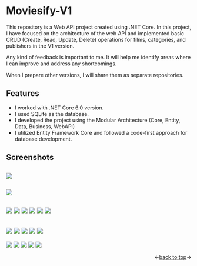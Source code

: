 
<a name="readme-top"></a>

# Moviesify-V1

This repository is a Web API project created using .NET Core. In this project, I have focused on the architecture of the web API and implemented basic CRUD (Create, Read, Update, Delete) operations for films, categories, and publishers in the V1 version.

Any kind of feedback is important to me. It will help me identify areas where I can improve and address any shortcomings.

When I prepare other versions, I will share them as separate repositories.

## Features
- I worked with .NET Core 6.0 version.
- I used SQLite as the database.
- I developed the project using the Modular Architecture (Core, Entity, Data, Business, WebAPI)
- I utilized Entity Framework Core and followed a code-first approach for database development.

## Screenshots

![](https://github.com/EmreToklu00/Moviesify-V1/blob/master/Github/vs/solution_explorer.png)
----
![](https://github.com/EmreToklu00/Moviesify-V1/blob/master/Github/vs/swagger.png)
----
![](https://github.com/EmreToklu00/Moviesify-V1/blob/master/Github/movie/movie_getall.png)
![](https://github.com/EmreToklu00/Moviesify-V1/blob/master/Github/movie/movie_getbyid.png)
![](https://github.com/EmreToklu00/Moviesify-V1/blob/master/Github/movie/movie_getlistbycategory.png)
![](https://github.com/EmreToklu00/Moviesify-V1/blob/master/Github/movie/movie_add.png)
![](https://github.com/EmreToklu00/Moviesify-V1/blob/master/Github/movie/movie_update.png)
![](https://github.com/EmreToklu00/Moviesify-V1/blob/master/Github/movie/movie_delete.png)
----
![](https://github.com/EmreToklu00/Moviesify-V1/blob/master/Github/category/category_getall.png)
![](https://github.com/EmreToklu00/Moviesify-V1/blob/master/Github/category/category_getbyid.png)
![](https://github.com/EmreToklu00/Moviesify-V1/blob/master/Github/category/category_add.png)
![](https://github.com/EmreToklu00/Moviesify-V1/blob/master/Github/category/category_update.png)
![](https://github.com/EmreToklu00/Moviesify-V1/blob/master/Github/category/category_delete.png)
----
![](https://github.com/EmreToklu00/Moviesify-V1/blob/master/Github/publisher/publisher_getall.png)
![](https://github.com/EmreToklu00/Moviesify-V1/blob/master/Github/publisher/publisher_getbyid.png)
![](https://github.com/EmreToklu00/Moviesify-V1/blob/master/Github/publisher/publisher_add.png)
![](https://github.com/EmreToklu00/Moviesify-V1/blob/master/Github/publisher/publisher_update.png)
![](https://github.com/EmreToklu00/Moviesify-V1/blob/master/Github/publisher/publisher_delete.png)

<p align="right"><-<a href="#readme-top">back to top</a>-></p>
